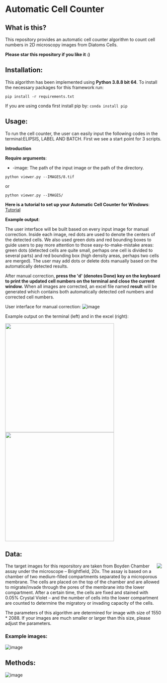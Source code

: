 # Automatic Cell Counter

## What is this?
This repository provides an automatic cell counter algorithm to count cell numbers in 2D microscopy images from Diatoms Cells. 


**Please star this repository if you like it :)**

## Installation:
This algorithm has been implemented using **Python 3.8.8 bit 64**. To install the necessary packages for this framework run:
```
pip install -r requirements.txt
```
If you are using conda first install pip by: ```conda install pip```


## Usage:

To run the cell counter, the user can easily input the following codes in the terminal:ELIPSIS, LABEL AND BATCH.
First we see a start point for 3 scripts.

**Introduction**


**Require arguments**:

* -image: The path of the input image or the path of the directory.

```
python viewer.py --IMAGES/8.tif
```
or
```
python viewer.py --IMAGES/
```

**Here is a tutorial to set up your Automatic Cell Counter for Windows**: [Tutorial](https://github.com/HelmholtzAI-Consultants-Munich/Automatic-Cell-Counter/blob/master/Python%20tutorial%20for%20Windows.pdf)

**Example output**:

The user interface will be built based on every input image for manual correction. Inside each image, red dots are used to denote the centers of the detected cells. We also used green dots and red bounding boxes to guide users to pay more attention to those easy-to-make-mistake areas: green dots (detected cells are quite small, perhaps one cell is divided to several parts) and red bounding box (high density areas, perhaps two cells are merged). The user may add dots or delete dots manually based on the automatically detected results. 

After manual correction, **press the 'd' (denotes Done) key on the keyboard to print the updated cell numbers on the terminal and close the current window.** When all images are corrected, an excel file named **result** will be generated which contains both automatically detected cell numbers and corrected cell numbers.

User interface for manual correction:
![image](https://github.com/HelmholtzAI-Consultants-Munich/Automatic-Cell-Counter/blob/master/images/example_result.png)

Example output on the terminal (left) and in the excel (right):
<p float="left">
  <img src="https://github.com/HelmholtzAI-Consultants-Munich/Automatic-Cell-Counter/blob/master/images/Terminal_output.png" width="350" />
  <img src="https://github.com/HelmholtzAI-Consultants-Munich/Automatic-Cell-Counter/blob/master/images/Excel_output.png" width="350" /> 
</p>


## Data:

<img align="right" src="https://github.com/HelmholtzAI-Consultants-Munich/Automatic-Cell-Counter/blob/master/images/Boyden%20Chamber%20Assay.png">
The target images for this reporsitory are taken from Boyden Chamber assay under the microscope – Brightfield, 20x. The assay is based on a chamber of two medium-filled compartments separated by a microporous membrane. The cells are placed on the top of the chamber and are allowed to migrate/invade through the pores of the membrane into the lower compartment. After a certain time, the cells are fixed and stained with 0.05% Crystal Violet – and the number of cells into the lower compartment are counted to determine the migratory or invading capacity of the cells. 

The parameters of this algorithm are determined for image with size of 1550 * 2088. If your images are much smaller or larger than this size, please adjust the parameters.

### Example images:
![image](https://github.com/HelmholtzAI-Consultants-Munich/Automatic-Cell-Counter/blob/master/images/example_images.png)

## Methods:

![image](https://github.com/HelmholtzAI-Consultants-Munich/Automatic-Cell-Counter/blob/master/images/methods.png)




